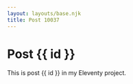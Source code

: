 ```yaml
---
layout: layouts/base.njk
title: Post 10037
---
```


# Post {{ id }}

This is post {{ id }} in my Eleventy project.
